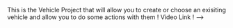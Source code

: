 This is the Vehicle Project that will allow you to create or choose an exisiting vehicle and allow you to do some actions with them !
Video Link ! -->
